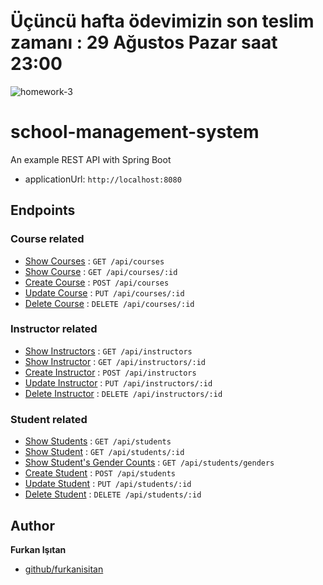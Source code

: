 # Üçüncü hafta ödevimizin son teslim zamanı :  29 Ağustos Pazar saat 23:00 



![homework-3](https://user-images.githubusercontent.com/45206582/130367375-bd448187-9b20-41aa-9608-d0ae906e862a.PNG)


# school-management-system

An example REST API with Spring Boot

- applicationUrl: `http://localhost:8080`

## Endpoints

### Course related

* [Show Courses](doc/api/course/show-courses.md) : `GET /api/courses`
* [Show Course](doc/api/course/show-course.md) : `GET /api/courses/:id`
* [Create Course](doc/api/course/create-course.md) : `POST /api/courses`
* [Update Course](doc/api/course/update-course.md) : `PUT /api/courses/:id`
* [Delete Course](doc/api/course/delete-course.md) : `DELETE /api/courses/:id`

### Instructor related

* [Show Instructors](doc/api/instructor/show-instructors.md) : `GET /api/instructors`
* [Show Instructor](doc/api/instructor/show-instructor.md) : `GET /api/instructors/:id`
* [Create Instructor](doc/api/instructor/create-instructor.md) : `POST /api/instructors`
* [Update Instructor](doc/api/instructor/update-instructor.md) : `PUT /api/instructors/:id`
* [Delete Instructor](doc/api/instructor/delete-instructor.md) : `DELETE /api/instructors/:id`

### Student related

* [Show Students](doc/api/student/show-students.md) : `GET /api/students`
* [Show Student](doc/api/student/show-student.md) : `GET /api/students/:id`
* [Show Student's Gender Counts](doc/api/student/show-student-gender-count.md) : `GET /api/students/genders`
* [Create Student](doc/api/student/create-student.md) : `POST /api/students`
* [Update Student](doc/api/student/update-student.md) : `PUT /api/students/:id`
* [Delete Student](doc/api/student/delete-student.md) : `DELETE /api/students/:id`

## Author

**Furkan Işıtan**

* [github/furkanisitan](https://github.com/furkanisitan)